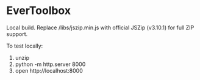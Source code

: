 # EverToolbox

Local build. Replace /libs/jszip.min.js with official JSZip (v3.10.1) for full ZIP support.

To test locally:
1. unzip
2. python -m http.server 8000
3. open http://localhost:8000
